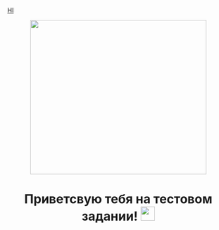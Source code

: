 [HI](https://i.yapx.ru/LQSPT.gif)
<p align="center">
  <img width="400" height="350" src="https://github.com/PrettyPet-Organization/test-task/blob/main/LQSPT.gif">
</p>
<h1 align="center">
  Приветсвую тебя на тестовом задании! <a href="https://www.youtube.com/channel/UCaW0RNRwMILFdRM3-EpUYjg" target="_blank"></a> 
  <img src="https://github.com/blackcater/blackcater/raw/main/images/Hi.gif" height="32"/>
</h1>
